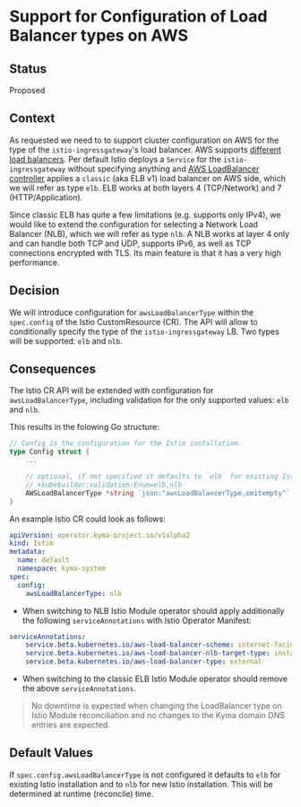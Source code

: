 # Support for Configuration of Load Balancer types on AWS

## Status

Proposed

## Context

As requested we need to to support cluster configuration on AWS for the type of the `istio-ingressgateway`'s load balancer. AWS supports [different load balancers](https://docs.aws.amazon.com/elasticloadbalancing/latest/userguide/how-elastic-load-balancing-works.html). Per default Istio deploys a `Service` for the `istio-ingressgateway` without specifying anything and [AWS LoadBalancer controller](https://github.com/kubernetes-sigs/aws-load-balancer-controller) applies a `classic` (aka ELB v1) load balancer on AWS side, which we will refer as type `elb`. ELB works at both layers 4 (TCP/Network) and 7 (HTTP/Application).

Since classic ELB has quite a few limitations (e.g. supports only IPv4), we would like to extend the configuration for selecting a Network Load Balancer (NLB), which we will refer as type `nlb`. A NLB works at layer 4 only and can handle both TCP and UDP, supports IPv6, as well as TCP connections encrypted with TLS. Its main feature is that it has a very high performance.

## Decision

We will introduce configuration for `awsLoadBalancerType` within the `spec.config` of the Istio CustomResource (CR). The API will allow to conditionally specify the type of the `istio-ingressgateway` LB. Two types will be supported: `elb` and `nlb`.

## Consequences

The Istio CR API will be extended with configuration for `awsLoadBalancerType`, including validation for the only supported values: `elb` and `nlb`.

This results in the folowing Go structure:

```go
// Config is the configuration for the Istio installation.
type Config struct {
	...

	// optional, if not specified it defaults to `elb` for existing Istio installation and to `nlb` for new Istio installation
	// +kubebuilder:validation:Enum=elb,nlb
	AWSLoadBalancerType *string `json:"awsLoadBalancerType,omitempty"`
}
```

An example Istio CR could look as follows:

```yaml
apiVersion: operator.kyma-project.io/v1alpha2
kind: Istio
metadata:
  name: default
  namespace: kyma-system
spec:
  config:
    awsLoadBalancerType: nlb
```

* When switching to NLB Istio Module operator should apply additionally the following `serviceAnnotations` with Istio Operator Manifest:
```yaml
serviceAnnotations:
    service.beta.kubernetes.io/aws-load-balancer-scheme: internet-facing
    service.beta.kubernetes.io/aws-load-balancer-nlb-target-type: instance
    service.beta.kubernetes.io/aws-load-balancer-type: external
```

* When switching to the classic ELB Istio Module operator should remove the above `serviceAnnotations`.

> No downtime is expected when changing the LoadBalancer type on Istio Module reconciliation and no changes to the Kyma domain DNS entries are expected.

## Default Values

If `spec.config.awsLoadBalancerType` is not configured it defaults to `elb` for existing Istio installation and to `nlb` for new Istio installation. This will be determined at runtime (reconcile) time.
